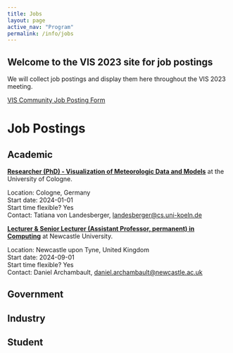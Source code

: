 ```yaml
---
title: Jobs
layout: page
active_nav: "Program"
permalink: /info/jobs
---
```


## Welcome to the VIS 2023 site for job postings

We will collect job postings and display them here throughout the VIS 2023 meeting. 

[VIS Community Job Posting Form](https://forms.gle/zfj1QrHCXNQfRQP99)

<!--
To submit a posting, please click "Submit Posting" in the site menu. Postings will be updated daily on this page. 

For more information about the Job Fair Meetup (TBD) please visit "Job Fair Meetup" in the site menu.

Questions? Contact the Community Committee (Alfie Abdul-Rahman, Qing Chen, and Bon Adriel Aseniero) at community@ieeevis.org. 
-->

# Job Postings

## Academic
[**Researcher (PhD) - Visualization of Meteorologic Data and Models**](https://visva.cs.uni-koeln.de/) at the University of Cologne.

Location: Cologne, Germany  
Start date: 2024-01-01  
Start time flexible? Yes  
Contact: Tatiana von Landesberger, landesberger@cs.uni-koeln.de  

[**Lecturer & Senior Lecturer (Assistant Professor,  permanent) in Computing**](https://jobs.ncl.ac.uk/job/Newcastle-Lecturer-&-Senior-Lecturer-in-Computing/974251101/) at Newcastle University.

Location: Newcastle upon Tyne, United Kingdom   
Start date: 2024-09-01  
Start time flexible? Yes  
Contact: Daniel Archambault, daniel.archambault@newcastle.ac.uk

## Government




## Industry




## Student


